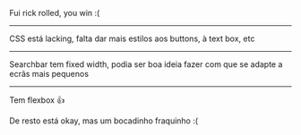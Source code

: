 Fui rick rolled, you win :(

---

CSS está lacking, falta dar mais estilos aos buttons, à text box, etc

---

Searchbar tem fixed width, podia ser boa ideia fazer com que se adapte a ecrãs mais pequenos

---

Tem flexbox :+1:

De resto está okay, mas um bocadinho fraquinho :(
